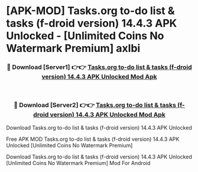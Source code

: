 # [APK-MOD] Tasks.org  to-do list & tasks (f-droid version) 14.4.3 APK Unlocked - [Unlimited Coins No Watermark Premium] axlbi



<div align="center">
<h3>🔴 Download [Server1] 👉👉 <a href="https://momento.my/?title=Tasks.org__to-do_list_&_tasks_(f-droid_version)_14.4.3_APK_Unlocked">Tasks.org  to-do list & tasks (f-droid version) 14.4.3 APK Unlocked Mod Apk</a></h3><br>

<h3>🔴 Download [Server2] 👉👉 <a href="https://momento.my/?title=Tasks.org__to-do_list_&_tasks_(f-droid_version)_14.4.3_APK_Unlocked">Tasks.org  to-do list & tasks (f-droid version) 14.4.3 APK Unlocked Mod Apk</a></h3>
</div>



Download Tasks.org  to-do list & tasks (f-droid version) 14.4.3 APK Unlocked 

Free APK MOD Tasks.org  to-do list & tasks (f-droid version) 14.4.3 APK Unlocked [Unlimited Coins No Watermark Premium]

Download Tasks.org  to-do list & tasks (f-droid version) 14.4.3 APK Unlocked [Unlimited Coins No Watermark Premium] Mod For Android
